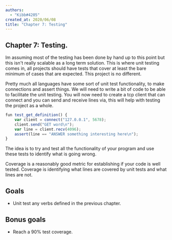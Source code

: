 ```yaml
---
authors:
  - "Kibb#4205"
created_at: 2020/06/08
title: "Chapter 7: Testing"
---
```


## Chapter 7: Testing.
Im assuming most of the testing has been done by hand up to this point but this isn't really 
scalable as a long term solution. This is where unit testing comes in, all projects should have tests that cover
at least the bare minimum of cases that are expected. This project is no different. 

Pretty much all languages have some sort of unit test functionality, to make connections and assert things. 
We will need to write a bit of code to be able to facilitate the unit testing. You will now need to create a 
tcp client that can connect and you can send and receive lines via, this will help with testing the project as
a whole.

```js
fun test_get_definition() {
    var client = connect("127.0.0.1", 5678);
    client.send("GET word\n");
    var line = client.recv(4096);
    assert(line == "ANSWER something interesting here\n");
}
```
The idea is to try and test all the functionality of your program and use these tests to identify what is going wrong.

Coverage is a reasonably good metric for establishing if your code is well tested. Coverage is identifying what lines 
are covered by unit tests and what lines are not.


## Goals

- Unit test any verbs defined in the previous chapter.

## Bonus goals

- Reach a 90% test coverage.